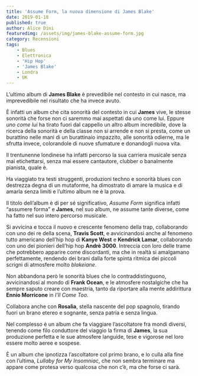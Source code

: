 ```yaml
---
title: 'Assume Form, la nuova dimensione di James Blake'
date: 2019-01-18
published: true
author: Alice Dini
featuredimg: /assets/img/james-blake-assume-form.jpg
category: Recensioni
tags:
    - Blues
    - Elettronica
    - 'Hip Hop'
    - 'James Blake'
    - Londra
    - UK
---
```

L’ultimo album di **James Blake** è prevedibile nel contesto in cui nasce, ma imprevedibile nel risultato che ha invece avuto.

È infatti un album che cita sonorità del contesto in cui **James** vive, le stesse sonorità che forse non ci saremmo mai aspettati da uno come lui. Eppure *uno come lui* ha tirato fuori dal cappello un altro album incredibile, dove la ricerca della sonorità e della classe non si arrende e non si presta, come un burattino nelle mani di un burattinaio impazzito, alle sonorità odierne, ma le sfrutta invece, colorandole di nuove sfumature e donandogli nuova vita.

Il trentunenne londinese ha infatti percorso la sua carriera musicale senza mai etichettarsi, senza mai essere cantautore, clubber o banalmente pianista, quale è.

Ha viaggiato tra testi struggenti, produzioni techno e sonorità blues con destrezza degna di un mutaforme, ha dimostrato di amare la musica e di amarla senza limiti e l’ultimo album ne è la prova.

Il titolo dell’album è di per sé significativo, *Assume Form* significa infatti “assumere forma” e **James**, nel suo album, ne assume tante diverse, come ha fatto nel suo intero percorso musicale.

Si avvicina e tocca il nuovo e crescente fenomeno della trap, collaborando con uno dei re della scena, **Travis Scott**, e avvicinandosi anche al fenomeno tutto americano dell’hip hop di **Kanye West** e **Kendrick Lamar**, collaborando con uno dei pionieri dell’hip hop **Andrè 3000**. Intreccia con loro delle trame che potrebbero apparire come discordanti, ma che in realtà si amalgamano perfettamente, rendendo dei brani dalla forte spinta ritmica dei piccoli scrigni di atmosfere molto *blakeiane*.

Non abbandona però le sonorità blues che lo contraddistinguono, avvicinandosi al mondo di **Frank Ocean**, e le atmosfere nostalgiche che ha sempre saputo creare con maestria, tanto da riportare alla mente addirittura **Ennio Morricone** in *I’ll Come Too.*

Collabora anche con **Rosalìa**, stella nascente del pop spagnolo, tirando fuori un brano etereo e sognante, senza patria e senza lingua.

Nel complesso è un album che fa viaggiare l’ascoltatore fra mondi diversi, tenendo come filo conduttore del viaggio la firma di **James**, la sua produzione perfetta e le sue atmosfere languide, tese e vigorose nel loro essere molto aeree e sospese.

È un album che ipnotizza l’ascoltatore col primo brano, e lo culla alla fine con l’ultima, *Lullaby for My Insomniac*, che non sembra terminare ma appare come protesa verso qualcosa che non c’è, ma che forse ci sarà.
